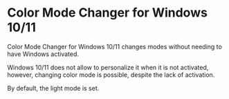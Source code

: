# Color Mode Changer for Windows 10/11 
<p>Color Mode Changer for Windows 10/11 changes modes without needing to have Windows activated.</p>
<p>Windows 10/11 does not allow to personalize it when it is not activated, however, changing color mode is possible, despite the lack of activation.</p>
<p>By default, the light mode is set.</p>
